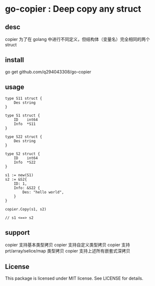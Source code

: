 # go-copier : Deep copy any struct

## desc ##
 copier 为了在 golang 中进行不同定义，但结构体（变量名）完全相同的两个 struct

## install ##

 go get github.com/q294043308/go-copier

 ## usage ##

```
type S11 struct {
    Des string
}

type S1 struct {
	ID    int64
    Info  *S11
}

type S22 struct {
    Des string
}

type S2 struct {
	ID    int64
    Info  *S22
}

s1 := new(S1)
s2 := &S2{
    ID: 1,
    Info: &S22 {
        Des: "hello world",
    }
}

copier.Copy(s1, s2)

// s1 <==> s2
```

## support ##

 copier 支持基本类型拷贝
 copier 支持自定义类型拷贝
 copier 支持 prt/array/selice/map 类型拷贝
 copier 支持上述所有嵌套式深拷贝

## License ##

This package is licensed under MIT license. See LICENSE for details.